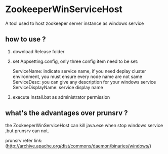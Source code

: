 # ZookeeperWinServiceHost

A tool used to host zookeeper server instance as windows service

## how to use ?

1. download Release folder
2. set Appsetting.config,
  only three config item need to be set:
  
   ServiceName: indicate service name, if you need deplay cluster environment, you must ensure every node name are not same  
   ServiceDesc: you can give any description for your windows service  
   ServiceDisplayName: service display name 
  
3. execute Install.bat as administrator permission



   


## what's the advantages over prunsrv ?

the ZookeeperWinServiceHost can kill java.exe when stop windows service ,but prunsrv can not.

prunsrv refer link:(http://archive.apache.org/dist/commons/daemon/binaries/windows/)
